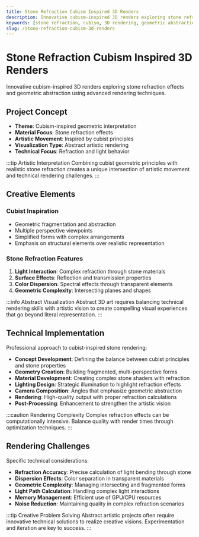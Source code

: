 ```yaml
---
title: Stone Refraction Cubism Inspired 3D Renders
description: Innovative cubism-inspired 3D renders exploring stone refraction effects and geometric abstraction using advanced rendering techniques.
keywords: [stone refraction, cubism, 3D rendering, geometric abstraction, Redshift, artistic visualization, experimental 3D]
slug: /stone-refraction-cubism-3d-renders
---
```


# Stone Refraction Cubism Inspired 3D Renders

Innovative cubism-inspired 3D renders exploring stone refraction effects and geometric abstraction using advanced rendering techniques.

## Project Concept

- **Theme**: Cubism-inspired geometric interpretation
- **Material Focus**: Stone refraction effects
- **Artistic Movement**: Inspired by cubist principles
- **Visualization Type**: Abstract artistic rendering
- **Technical Focus**: Refraction and light behavior

:::tip Artistic Interpretation
Combining cubist geometric principles with realistic stone refraction creates a unique intersection of artistic movement and technical rendering challenges.
:::

## Creative Elements

### Cubist Inspiration
- Geometric fragmentation and abstraction
- Multiple perspective viewpoints
- Simplified forms with complex arrangements
- Emphasis on structural elements over realistic representation

### Stone Refraction Features
1. **Light Interaction**: Complex refraction through stone materials
2. **Surface Effects**: Reflection and transmission properties
3. **Color Dispersion**: Spectral effects through transparent elements
4. **Geometric Complexity**: Intersecting planes and shapes

:::info Abstract Visualization
Abstract 3D art requires balancing technical rendering skills with artistic vision to create compelling visual experiences that go beyond literal representation.
:::

## Technical Implementation

Professional approach to cubist-inspired stone rendering:

- **Concept Development**: Defining the balance between cubist principles and stone properties
- **Geometry Creation**: Building fragmented, multi-perspective forms
- **Material Development**: Creating complex stone shaders with refraction
- **Lighting Design**: Strategic illumination to highlight refraction effects
- **Camera Composition**: Angles that emphasize geometric abstraction
- **Rendering**: High-quality output with proper refraction calculations
- **Post-Processing**: Enhancement to strengthen the artistic vision

:::caution Rendering Complexity
Complex refraction effects can be computationally intensive. Balance quality with render times through optimization techniques.
:::

## Rendering Challenges

Specific technical considerations:

- **Refraction Accuracy**: Precise calculation of light bending through stone
- **Dispersion Effects**: Color separation in transparent materials
- **Geometric Complexity**: Managing intersecting and fragmented forms
- **Light Path Calculation**: Handling complex light interactions
- **Memory Management**: Efficient use of GPU/CPU resources
- **Noise Reduction**: Maintaining quality in complex refraction scenarios

:::tip Creative Problem Solving
Abstract artistic projects often require innovative technical solutions to realize creative visions. Experimentation and iteration are key to success.
:::